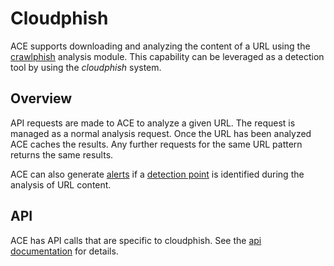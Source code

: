 # Cloudphish

ACE supports downloading and analyzing the content of a URL using the [crawlphish](../modules/crawlphish.md) analysis module. This capability can be leveraged as a detection tool by using the *cloudphish* system.

## Overview

API requests are made to ACE to analyze a given URL. The request is managed as a normal analysis request. Once the URL has been analyzed ACE caches the results. Any further requests for the same URL pattern returns the same results.

ACE can also generate [alerts](alerts.md) if a [detection point](detection_points.md) is identified during the analysis of URL content.

## API

ACE has API calls that are specific to cloudphish. See the [api documentation](../api/cloudphish.md) for details.

